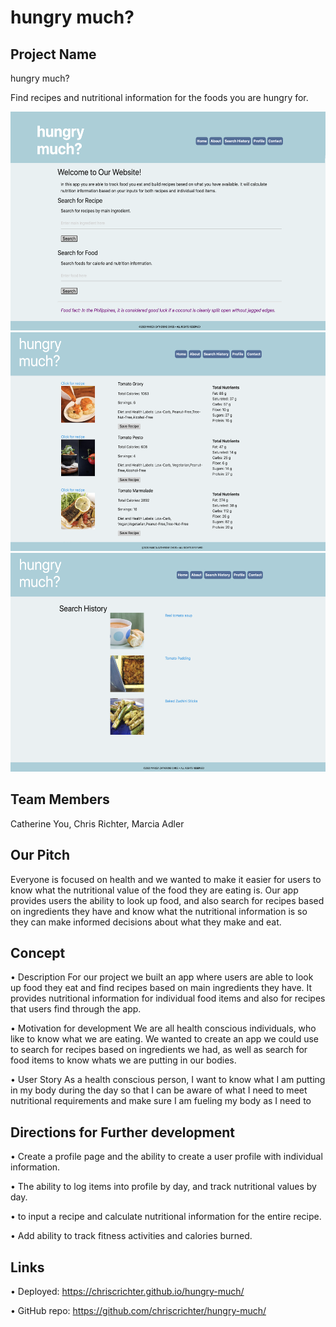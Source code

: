 # hungry much?

## Project Name
hungry much?

Find recipes and nutritional information for the foods you are hungry for.

<img src="images/hungrymuchscreen.png" width="600" height="350">

<img src="images/hungrymuchsearch.png" width="600" height="350">

<img src="images/hungrymuchsaved.png" width="600" height="350">

## Team Members
Catherine You, Chris Richter, Marcia Adler

## Our Pitch
Everyone is focused on health and we wanted to make it easier for users to know what the nutritional value of the food they are eating is. Our app provides users the ability to look up food, and also search for recipes based on ingredients they have and know what the nutritional information is so they can make informed decisions about what they make and eat.

## Concept
• Description
For our project we built an app where users are able to look up food they eat and find recipes based on main ingredients they have.  It provides nutritional information for individual food items and also for recipes that users find through the app.

• Motivation for development
We are all health conscious individuals, who like to know what we are eating.  We wanted to create an app we could use to search for recipes based on ingredients we had, as well as search for food items to know whats we are putting in our bodies.

• User Story
As a health conscious person, I want to know what I am putting in my body during the day so that I can be aware of what I need to meet nutritional requirements and make sure I am fueling my body as I need to

## Directions for Further development
• Create a profile page and the ability to create a user profile with individual information.

• The ability to log items into profile by day, and track nutritional values by day.

•  to input a recipe and calculate nutritional information for the entire recipe.

• Add ability to track fitness activities and calories burned.

## Links
• Deployed: https://chriscrichter.github.io/hungry-much/

• GitHub repo: https://github.com/chriscrichter/hungry-much/
